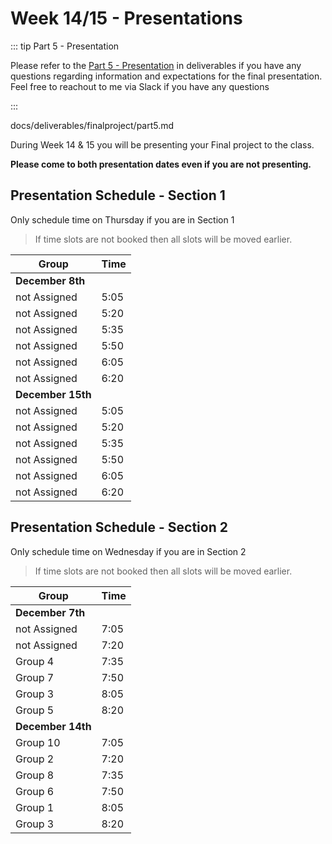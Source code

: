 # Week 14/15 - Presentations

::: tip Part 5 - Presentation

Please refer to the [Part 5 - Presentation](/deliverables/finalproject/part5.md) in deliverables if you have any questions regarding information and expectations for the final presentation. Feel free to reachout to me via Slack if you have any questions

:::

<!-- f2022/deliverables/finalproject/part5.html -->

docs/deliverables/finalproject/part5.md

During Week 14 & 15 you will be presenting your Final project to the class.

**Please come to both presentation dates even if you are not presenting.**

## Presentation Schedule - Section 1

Only schedule time on Thursday if you are in Section 1

> If time slots are not booked then all slots will be moved earlier.

| Group             | Time |
| ----------------- | ---- |
| **December 8th**  |      |
| not Assigned      | 5:05 |
| not Assigned      | 5:20 |
| not Assigned      | 5:35 |
| not Assigned      | 5:50 |
| not Assigned      | 6:05 |
| not Assigned      | 6:20 |
| **December 15th** |      |
| not Assigned      | 5:05 |
| not Assigned      | 5:20 |
| not Assigned      | 5:35 |
| not Assigned      | 5:50 |
| not Assigned      | 6:05 |
| not Assigned      | 6:20 |

## Presentation Schedule - Section 2

Only schedule time on Wednesday if you are in Section 2

> If time slots are not booked then all slots will be moved earlier.

| Group             | Time |
| ----------------- | ---- |
| **December 7th**  |      |
| not Assigned      | 7:05 |
| not Assigned      | 7:20 |
| Group 4           | 7:35 |
| Group 7           | 7:50 |
| Group 3           | 8:05 |
| Group 5           | 8:20 |
| **December 14th** |      |
| Group 10          | 7:05 |
| Group 2           | 7:20 |
| Group 8           | 7:35 |
| Group 6           | 7:50 |
| Group 1           | 8:05 |
| Group 3           | 8:20 |

